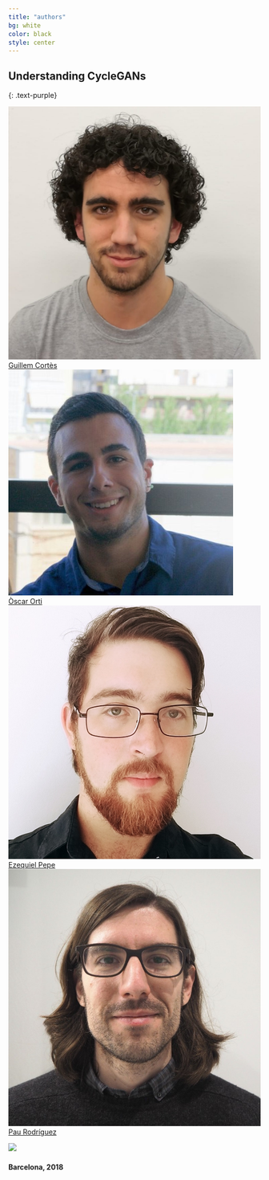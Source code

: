 ```yaml
---
title: "authors"
bg: white
color: black
style: center
---
```


## Understanding CycleGANs
{: .text-purple}

<div class="author">
    <a href="https://github.com/guillemcortes" target="_blank">
      <div class="authorphoto"><img src="./img/foto_guillem.jpg"></div>
      <div>Guillem Cortès</div>
    </a>
</div>
<div class="author">
    <a href="https://github.com/oscarorti" target="_blank">
      <div class="authorphoto"><img src="./img/foto_oscar.jpg"></div>
      <div>Òscar Orti</div>
    </a>
</div>
<div class="author">
    <a href="https://github.com/zeipepe" target="_blank">
      <div class="authorphoto"><img src="./img/foto_ezequiel.jpg"></div>
      <div>Ezequiel Pepe</div>
    </a>
</div>
<div class="author">
    <a href="https://github.com/presmerats" target="_blank">
      <div class="authorphoto"><img src="./img/foto_pau.jpg"></div>
      <div>Pau Rodríguez</div>
    </a>
</div>

</p>
<p class="center">    <img src="https://www.upc.edu/comunicacio/ca/identitat/descarrega-arxius-grafics/fitxers-marca-principal/upc-positiu-p3005.png">
</p>

#### Barcelona, 2018 
